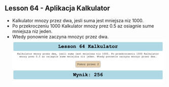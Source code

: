 ## Lesson 64 - Aplikacja Kalkulator
* Kalkulator mnozy przez dwa, jesli suma jest mniejsza niz 1000.
* Po przekroczeniu 1000 Kalkulator mnozy prez 0.5 az osiagnie sume mniejsza niz jeden. 
* Wtedy ponownie zaczyna mnozyc przez dwa.
![image](./assets/img.png)